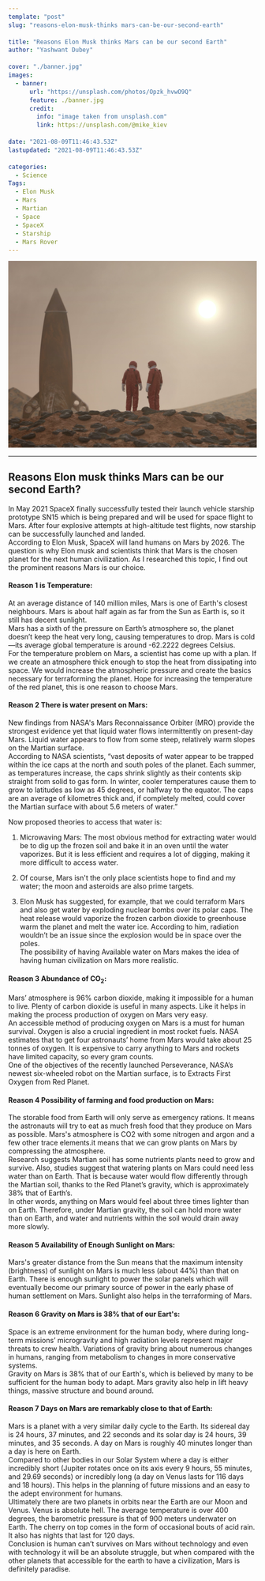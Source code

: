 ```yaml
---
template: "post"
slug: "reasons-elon-musk-thinks mars-can-be-our-second-earth"

title: "Reasons Elon Musk thinks Mars can be our second Earth"
author: "Yashwant Dubey"

cover: "./banner.jpg"
images:
  - banner:
      url: "https://unsplash.com/photos/Opzk_hvwO9Q"
      feature: ./banner.jpg
      credit:
        info: "image taken from unsplash.com"
        link: https://unsplash.com/@mike_kiev

date: "2021-08-09T11:46:43.53Z"
lastupdated: "2021-08-09T11:46:43.53Z"

categories:
  - Science
Tags:
  - Elon Musk
  - Mars
  - Martian
  - Space
  - SpaceX
  - Starship
  - Mars Rover
---
```


![Two Astronauts on martian lang](./banner.jpg)

---

## Reasons Elon musk thinks Mars can be our second Earth?

In May 2021 SpaceX finally successfully tested their launch vehicle starship prototype SN15 which is being prepared and will be used for space flight to Mars. After four explosive attempts at high-altitude test flights, now starship can be successfully launched and landed. <br/>
According to Elon Musk, SpaceX will land humans on Mars by 2026. The question is why Elon musk and scientists think that Mars is the chosen planet for the next human civilization. As I researched this topic, I find out the prominent reasons Mars is our choice.

#### Reason 1 is Temperature:

At an average distance of 140 million miles, Mars is one of Earth's closest neighbours. Mars is about half again as far from the Sun as Earth is, so it still has decent sunlight.<br/>
Mars has a sixth of the pressure on Earth’s atmosphere so, the planet doesn’t keep the heat very long, causing temperatures to drop. Mars is cold—its average global temperature is around -62.2222 degrees Celsius.<br/>
For the temperature problem on Mars, a scientist has come up with a plan. If we create an atmosphere thick enough to stop the heat from dissipating into space. We would increase the atmospheric pressure and create the basics necessary for terraforming the planet. Hope for increasing the temperature of the red planet, this is one reason to choose Mars.

#### Reason 2 There is water present on Mars:

New findings from NASA's Mars Reconnaissance Orbiter (MRO) provide the strongest evidence yet that liquid water flows intermittently on present-day Mars. Liquid water appears to flow from some steep, relatively warm slopes on the Martian surface.<br/>
According to NASA scientists, “vast deposits of water appear to be trapped within the ice caps at the north and south poles of the planet. Each summer, as temperatures increase, the caps shrink slightly as their contents skip straight from solid to gas form. In winter, cooler temperatures cause them to grow to latitudes as low as 45 degrees, or halfway to the equator. The caps are an average of kilometres thick and, if completely melted, could cover the Martian surface with about 5.6 meters of water.”<br/>

Now proposed theories to access that water is:

1. Microwaving Mars:
   The most obvious method for extracting water would be to dig up the frozen soil and bake it in an oven until the water vaporizes. But it is less efficient and requires a lot of digging, making it more difficult to access water.

2. Of course, Mars isn't the only place scientists hope to find and my water; the moon and asteroids are also prime targets.

3. Elon Musk has suggested, for example, that we could terraform Mars and also get water by exploding nuclear bombs over its polar caps. The heat release would vaporize the frozen carbon dioxide to greenhouse warm the planet and melt the water ice. According to him, radiation wouldn’t be an issue since the explosion would be in space over the poles. <br/>
   The possibility of having Available water on Mars makes the idea of having human civilization on Mars more realistic.

#### Reason 3 Abundance of CO<sub>2</sub>:

Mars’ atmosphere is 96% carbon dioxide, making it impossible for a human to live. Plenty of carbon dioxide is useful in many aspects. Like it helps in making the process production of oxygen on Mars very easy.<br/>
An accessible method of producing oxygen on Mars is a must for human survival. Oxygen is also a crucial ingredient in most rocket fuels. NASA estimates that to get four astronauts’ home from Mars would take about 25 tonnes of oxygen. It is expensive to carry anything to Mars and rockets have limited capacity, so every gram counts. <br/>
One of the objectives of the recently launched Perseverance, NASA’s newest six-wheeled robot on the Martian surface, is to Extracts First Oxygen from Red Planet.

#### Reason 4 Possibility of farming and food production on Mars:

The storable food from Earth will only serve as emergency rations. It means the astronauts will try to eat as much fresh food that they produce on Mars as possible. Mars's atmosphere is CO2 with some nitrogen and argon and a few other trace elements.it means that we can grow plants on Mars by compressing the atmosphere. <br/>
Research suggests Martian soil has some nutrients plants need to grow and survive. Also, studies suggest that watering plants on Mars could need less water than on Earth. That is because water would flow differently through the Martian soil, thanks to the Red Planet’s gravity, which is approximately 38% that of Earth’s. <br/>
In other words, anything on Mars would feel about three times lighter than on Earth. Therefore, under Martian gravity, the soil can hold more water than on Earth, and water and nutrients within the soil would drain away more slowly.

#### Reason 5 Availability of Enough Sunlight on Mars:

Mars's greater distance from the Sun means that the maximum intensity (brightness) of sunlight on Mars is much less (about 44%) than that on Earth. There is enough sunlight to power the solar panels which will eventually become our primary source of power in the early phase of human settlement on Mars. Sunlight also helps in the terraforming of Mars.

#### Reason 6 Gravity on Mars is 38% that of our Eart's:

Space is an extreme environment for the human body, where during long-term missions’ microgravity and high radiation levels represent major threats to crew health. Variations of gravity bring about numerous changes in humans, ranging from metabolism to changes in more conservative systems. <br/>
Gravity on Mars is 38% that of our Earth's, which is believed by many to be sufficient for the human body to adapt. Mars gravity also help in lift heavy things, massive structure and bound around.

#### Reason 7 Days on Mars are remarkably close to that of Earth:

Mars is a planet with a very similar daily cycle to the Earth. Its sidereal day is 24 hours, 37 minutes, and 22 seconds and its solar day is 24 hours, 39 minutes, and 35 seconds. A day on Mars is roughly 40 minutes longer than a day is here on Earth.<br/>
Compared to other bodies in our Solar System where a day is either incredibly short (Jupiter rotates once on its axis every 9 hours, 55 minutes, and 29.69 seconds) or incredibly long (a day on Venus lasts for 116 days and 18 hours). This helps in the planning of future missions and an easy to the adept environment for humans.<br/>
Ultimately there are two planets in orbits near the Earth are our Moon and Venus. Venus is absolute hell. The average temperature is over 400 degrees, the barometric pressure is that of 900 meters underwater on Earth. The cherry on top comes in the form of occasional bouts of acid rain. It also has nights that last for 120 days.<br/>
Conclusion is human can’t survives on Mars without technology and even with technology it will be an absolute struggle, but when compared with the other planets that accessible for the earth to have a civilization, Mars is definitely paradise.
